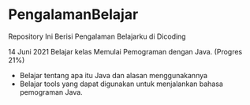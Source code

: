 # PengalamanBelajar
Repository Ini Berisi Pengalaman Belajarku di Dicoding

14 Juni 2021
Belajar kelas Memulai Pemograman dengan Java. (Progres 21%)
* Belajar tentang apa itu Java dan alasan menggunakannya
* Belajar tools yang dapat digunakan untuk menjalankan bahasa pemograman Java.
